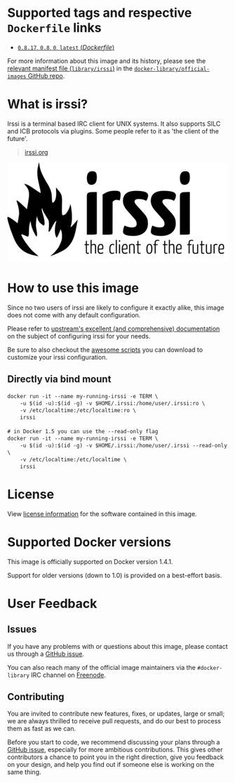 # Supported tags and respective `Dockerfile` links

- [`0.8.17`, `0.8`, `0`, `latest` (*Dockerfile*)](https://github.com/jfrazelle/irssi/blob/dfefff246e4a04dee588feafc1d720b5247a112e/Dockerfile)

For more information about this image and its history, please see the [relevant
manifest file
(`library/irssi`)](https://github.com/docker-library/official-images/blob/master/library/irssi)
in the [`docker-library/official-images` GitHub
repo](https://github.com/docker-library/official-images).

# What is irssi?

Irssi is a terminal based IRC client for UNIX systems. It also supports SILC
and ICB protocols via plugins. Some people refer to it as 'the client of the
future'.

> [irssi.org](http://irssi.org)

![logo](https://raw.githubusercontent.com/docker-library/docs/master/irssi/logo.png)

# How to use this image

Since no two users of irssi are likely to configure it exactly alike, this
image does not come with any default configuration.

Please refer to [upstream's excellent (and comprehensive)
documentation](http://irssi.org/documentation) on the subject of
configuring irssi for your needs.

Be sure to also checkout the [awesome
scripts](https://github.com/irssi/scripts.irssi.org) you can download to
customize your irssi configuration.

## Directly via bind mount

    docker run -it --name my-running-irssi -e TERM \
        -u $(id -u):$(id -g) -v $HOME/.irssi:/home/user/.irssi:ro \
        -v /etc/localtime:/etc/localtime:ro \
        irssi

    # in Docker 1.5 you can use the --read-only flag
    docker run -it --name my-running-irssi -e TERM \
        -u $(id -u):$(id -g) -v $HOME/.irssi:/home/user/.irssi --read-only \
        -v /etc/localtime:/etc/localtime \
        irssi

# License

View [license information](https://github.com/irssi/irssi/blob/master/COPYING) for
the software contained in this image.

# Supported Docker versions

This image is officially supported on Docker version 1.4.1.

Support for older versions (down to 1.0) is provided on a best-effort basis.

# User Feedback

## Issues

If you have any problems with or questions about this image, please contact us
 through a [GitHub issue](https://github.com/jfrazelle/irssi/issues).

You can also reach many of the official image maintainers via the
`#docker-library` IRC channel on [Freenode](https://freenode.net).

## Contributing

You are invited to contribute new features, fixes, or updates, large or small;
we are always thrilled to receive pull requests, and do our best to process them
as fast as we can.

Before you start to code, we recommend discussing your plans 
through a [GitHub issue](https://github.com/jfrazelle/irssi/issues), especially for more ambitious
contributions. This gives other contributors a chance to point you in the right
direction, give you feedback on your design, and help you find out if someone
else is working on the same thing.
